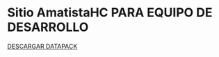 # Sitio AmatistaHC PARA EQUIPO DE DESARROLLO

[DESCARGAR DATAPACK](https://tacozyt.github.io/amatistahc/descargar)
